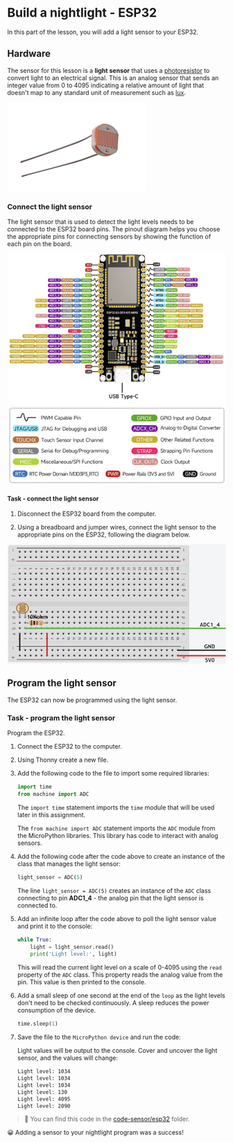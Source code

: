 # Build a nightlight - ESP32

In this part of the lesson, you will add a light sensor to your ESP32.

## Hardware

The sensor for this lesson is a **light sensor** that uses a [photoresistor](https://wikipedia.org/wiki/Photoresistor) to convert light to an electrical signal. This is an analog sensor that sends an integer value from 0 to 4095 indicating a relative amount of light that doesn't map to any standard unit of measurement such as [lux](https://wikipedia.org/wiki/Lux).

![Photoresistor](../../../images/photoresistor.png)

### Connect the light sensor

The light sensor that is used to detect the light levels needs to be connected to the ESP32 board pins. The pinout diagram helps you choose the appropriate pins for connecting sensors by showing the function of each pin on the board.

![ESP32 pinout](../../../images/esp32-pinout.png)

#### Task - connect the light sensor

1. Disconnect the ESP32 board from the computer.

1. Using a breadboard and jumper wires, connect the light sensor to the appropriate pins on the ESP32, following the diagram below.

![A light sensor](../../../images/esp32-photoresistor.png)

## Program the light sensor

The ESP32 can now be programmed using the light sensor.

### Task - program the light sensor

Program the ESP32.

1. Connect the ESP32 to the computer.

1. Using Thonny create a new file.

1. Add the following code to the file to import some required libraries:

    ```python
    import time
    from machine import ADC
    ```

    The `import time` statement imports the `time` module that will be used later in this assignment.

    The `from machine import ADC` statement imports the `ADC` module from the MicroPython libraries. This library has code to interact with analog sensors.

1. Add the following code after the code above to create an instance of the class that manages the light sensor:

    ```python
    light_sensor = ADC(5)
    ```

    The line `light_sensor = ADC(5)` creates an instance of the `ADC` class connecting to pin **ADC1_4** - the analog pin that the light sensor is connected to.

1. Add an infinite loop after the code above to poll the light sensor value and print it to the console:

    ```python
    while True:
        light = light_sensor.read()
        print('Light level:', light)
    ```

    This will read the current light level on a scale of 0-4095 using the `read` property of the `ADC` class. This property reads the analog value from the pin. This value is then printed to the console.

1. Add a small sleep of one second at the end of the `loop` as the light levels don't need to be checked continuously. A sleep reduces the power consumption of the device.

    ```python
    time.sleep(1)
    ```

1. Save the file to the `MicroPython device` and run the code:

    Light values will be output to the console. Cover and uncover the light sensor, and the values will change:

    ```output
    Light level: 1034
    Light level: 1034
    Light level: 1034
    Light level: 130
    Light level: 4095
    Light level: 2090
    ```

> 💁 You can find this code in the [code-sensor/esp32](code-sensor/esp32) folder.

😀 Adding a sensor to your nightlight program was a success!

